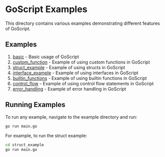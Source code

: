 # GoScript Examples

This directory contains various examples demonstrating different features of GoScript.

## Examples

1. [basic](basic/) - Basic usage of GoScript
2. [custom_function](custom_function/) - Example of using custom functions in GoScript
3. [struct_example](struct_example/) - Example of using structs in GoScript
4. [interface_example](interface_example/) - Example of using interfaces in GoScript
5. [builtin_functions](builtin_functions/) - Example of using builtin functions in GoScript
6. [control_flow](control_flow/) - Example of using control flow statements in GoScript
7. [error_handling](error_handling/) - Example of error handling in GoScript

## Running Examples

To run any example, navigate to the example directory and run:

```bash
go run main.go
```

For example, to run the struct example:

```bash
cd struct_example
go run main.go
```